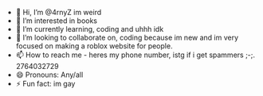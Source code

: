 - 👋 Hi, I’m @4rnyZ im weird
- 👀 I’m interested in books
- 🌱 I’m currently learning, coding and uhhh idk
- 💞️ I’m looking to collaborate on, coding because im new and im very focused on making a roblox website for people.
- 📫 How to reach me - heres my phone number, istg if i get spammers ;-;. 2764032729
- 😄 Pronouns: Any/all
- ⚡ Fun fact: im gay

<!---
4rnyZ/4rnyZ is a ✨ special ✨ repository because its `README.md` (this file) appears on your GitHub profile.
You can click the Preview link to take a look at your changes.
--->
